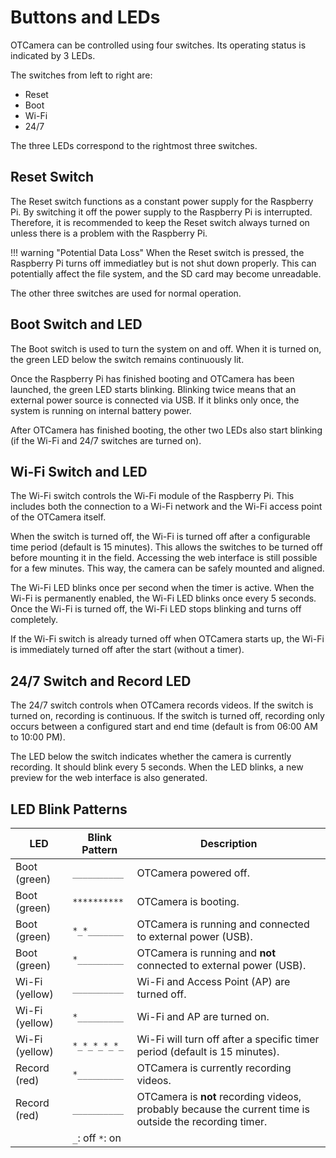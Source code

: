 # Buttons and LEDs

OTCamera can be controlled using four switches. Its operating status is indicated by 3 LEDs.

The switches from left to right are:

- Reset
- Boot
- Wi-Fi
- 24/7

The three LEDs correspond to the rightmost three switches.

## Reset Switch

The Reset switch functions as a constant power supply for the Raspberry Pi.
By switching it off the power supply to the Raspberry Pi is interrupted.
Therefore, it is recommended to keep the Reset switch always turned on unless there is a problem with the Raspberry Pi.

!!! warning "Potential Data Loss"
    When the Reset switch is pressed, the Raspberry Pi turns off immediatley but is not shut down properly. 
    This can potentially affect the file system, and the SD card may become unreadable.

The other three switches are used for normal operation.

## Boot Switch and LED

The Boot switch is used to turn the system on and off.
When it is turned on, the green LED below the switch remains continuously lit.

Once the Raspberry Pi has finished booting and OTCamera has been launched, the green LED starts blinking.
Blinking twice means that an external power source is connected via USB.
If it blinks only once, the system is running on internal battery power.

After OTCamera has finished booting, the other two LEDs also start blinking (if the Wi-Fi and 24/7 switches are turned on).

## Wi-Fi Switch and LED

The Wi-Fi switch controls the Wi-Fi module of the Raspberry Pi.
This includes both the connection to a Wi-Fi network and the Wi-Fi access point of the OTCamera itself.

When the switch is turned off, the Wi-Fi is turned off after a configurable time period (default is 15 minutes).
This allows the switches to be turned off before mounting it in the field. Accessing the web interface is still possible for a few minutes.
This way, the camera can be safely mounted and aligned.

The Wi-Fi LED blinks once per second when the timer is active.
When the Wi-Fi is permanently enabled, the Wi-Fi LED blinks once every 5 seconds.
Once the Wi-Fi is turned off, the Wi-Fi LED stops blinking and turns off completely.

<!-- Nicht so verständlich: If the Wi-Fi switch is turned on again, the timer is canceled or the Wi-Fi is turned back on.
 If the switch is turned off again, the timer starts again from the beginning. -->

If the Wi-Fi switch is already turned off when OTCamera starts up, the Wi-Fi is immediately turned off after the start (without a timer).

## 24/7 Switch and Record LED

The 24/7 switch controls when OTCamera records videos.
If the switch is turned on, recording is continuous.
If the switch is turned off, recording only occurs between a configured start and end time (default is from 06:00 AM to 10:00 PM).

The LED below the switch indicates whether the camera is currently recording.
It should blink every 5 seconds.
When the LED blinks, a new preview for the web interface is also generated.

## LED Blink Patterns

| LED            | Blink Pattern     | Description                                                                                    |
|----------------|-------------------|------------------------------------------------------------------------------------------------|
| Boot (green)   | `__________`      | OTCamera powered off.                                                                          |
| Boot (green)   | `**********`      | OTCamera is booting.                                                                           |
| Boot (green)   | `*_*_______`      | OTCamera is running and connected to external power (USB).                                     |
| Boot (green)   | `*_________`      | OTCamera is running and **not** connected to external power (USB).                             |
| Wi-Fi (yellow) | `__________`      | Wi-Fi and Access Point (AP) are turned off.                                                    |
| Wi-Fi (yellow) | `*_________`      | Wi-Fi and AP are turned on.                                                                    |
| Wi-Fi (yellow) | `*_*_*_*_*_`      | Wi-Fi will turn off after a specific timer period (default is 15 minutes).                     |
| Record (red)   | `*_________`      | OTCamera is currently recording videos.                                                        |
| Record (red)   | `__________`      | OTCamera is **not** recording videos, probably because the current time is outside the recording timer. |
|                | `_`: off  `*`: on |                                                                                                |

<!--
German translation for future use:

# Schalter and LEDs

OTCamera lässt sich über vier Schalter steuern und der Status wird über 3 LEDs signalisiert.

Die Schalter von Links nach Rechts:

- Reset
- Boot
- Wi-Fi
- 24/7

Die drei LEDs gehören zu den rechten drei Schaltern.

Der **Reset**-Schalter sichert die konstante Stromversorgung für den Raspberry Pi. 
Wird der Schalter ausgeschaltet, ist die Stromversorgung des Raspberry Pi unterbrochen.


!!! warning "Möglicher Datenverlust"
    Der Raspberry Pi wird bei der Betätigung des Reset-Schalters nicht heruntergefahren, sondern schaltet sich sofort aus.
    Dadurch kann das Dateisystem beeinträchtigt werden und es kann sein, dass die SD-Karte nicht mehr lesbar ist.

Der Reset-Schalter sollte immer eingeschaltet bleiben, sofern kein Problem mit dem Raspberry Pi besteht.

Die drei anderen Schalter werden für den normalen Betrieb genutzt.

Der **Boot**-Schalter ist dafür da, das System ein- und auszuschalten.
Wird er eingeschaltet, leuchtet die grüne LED unter dem Schalter dauerhaft grün.

Sobald der Raspberry Pi hochgefahren ist und OTCamera gestartet wurde, fängt die grüne LED an zu blinken.
Blinkt sie doppelt, ist eine externe Stromversorgung über USB angeschlossen.
Blinkt sie nur einmal, läuft das System auf der internen Batterie.

Nachdem OTCamera hochgefahren ist, blinken außerdem die beiden anderen LEDs (wenn die beiden Schalter `Wi-Fi` und `24/7` eingeschaltet sind).

Der **Wi-Fi**-Schalter steuert das Wi-Fi Modul des Raspberry Pi.
Das betrifft einerseits die Verbindung zu einem Wi-Fi Netzwerk und andererseits den Wi-Fi Access Point der OTCamera selbst.

Wird der Schalter ausgeschaltet, wird nach einem definierten Timer (Standard sind 15 Minuten) das Wi-Fi abgeschaltet.
Das dient dazu, dass vor der Montage der Schalter ausgeschaltet werden kann, aber noch einige Minuten auf das Webinterface zugegriffen werden.
So kann die Kamera sicher montiert und ausgerichtet werden.

Die Wi-Fi LED blinkt einmal pro Sekunde, sobald der Timer aktiv ist.
Wenn das Wi-Fi dauerhaft eingeschaltet ist, blinkt die LED einmal alle 5 Sekunden.
Sobald das Wi-Fi ausgeschaltet wurde, blinkt die Wi-Fi LED nicht mehr und geht komplett aus.

Wird der Wi-Fi Schalter wieder eingeschaltet wird der Timer abgebrochen bzw. das Wi-Fi wieder eingeschaltet.
Bei erneutem Ausschalten startet der Timer wieder von vorne.

Ist der Wi-Fi Schalter beim Starten der OTCamera bereits ausgeschaltet, wird das Wi-Fi direkt nach dem Start ausgeschaltet (also ohne Timer).

Der **24/7** Schalter steuert, wann die OTCamera Videos aufzeichnet.
Ist der Schalter eingeschaltet, wird immer aufgezeichnet.
Wird der Schalter ausgeschaltet, wird nur zwischen einer konfigurierten Start- und Enduhrzeit aufgezeichnet (standardmäßig zwischen 06:00 Uhr bis 22:00 Uhr).

Die LED unter dem Schalter signalisiert, ob die Kamera zur Zeit aufzeichnet. Sie sollte alle 5 Sekunden blinken.
Wenn die LED blinkt, wurde auch ein neues Vorschaubild für das Webinterface erstellt.

## LED Blink Patterns

| LED            | Blink Pattern     | Description                                                                                    |
|----------------|-------------------|------------------------------------------------------------------------------------------------|
| Boot (green)   | `__________`      | OTCamera powered off.                                                                          |
| Boot (green)   | `**********`      | OTCamera is booting.                                                                           |
| Boot (green)   | `*_*_______`      | OTCamera is running and connected to external power (USB).                                     |
| Boot (green)   | `*_________`      | OTCamera is running and **not** connected to external power (USB).                             |
| Wi-Fi (yellow) | `__________`      | Wi-Fi and Access-Point (AP) are turned off.                                                    |
| Wi-Fi (yellow) | `*_________`      | Wi-Fi and AP are turned on.                                                                    |
| Wi-Fi (yellow) | `*_*_*_*_*_`      | Wi-Fi will turn out after specific timer (default is 15 minutes).                              |
| Record (red)   | `*_________`      | OTCamera is currently recording videos.                                                        |
| Record (red)   | `__________`      | OTCamera is **not** recording videos. Probably because current time is not in recording timer. |
|                | `_`: off  `*`: on |                                                                                                | -->
